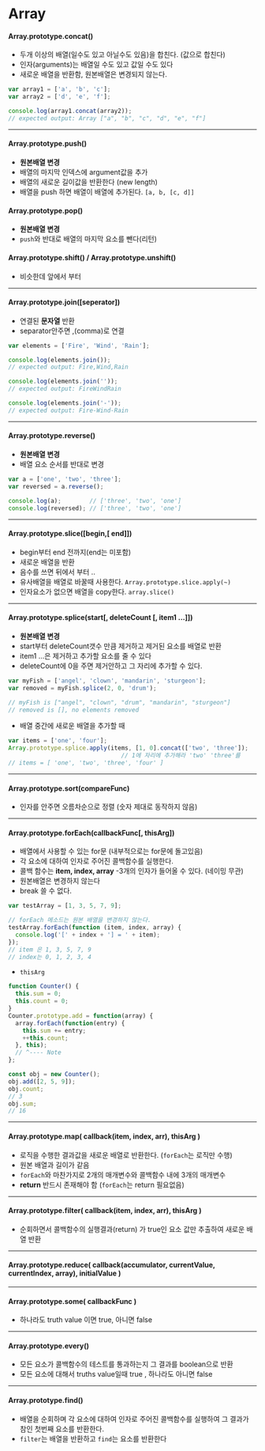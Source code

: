 # Array

#### Array.prototype.concat()

- 두개 이상의 배열(일수도 있고 아닐수도 있음)을 합친다. (값으로 합친다)
- 인자(arguments)는 배열일 수도 있고 값일 수도 있다
- 새로운 배열을 반환함, 원본배열은 변경되지 않는다.

```js
var array1 = ['a', 'b', 'c'];
var array2 = ['d', 'e', 'f'];

console.log(array1.concat(array2));
// expected output: Array ["a", "b", "c", "d", "e", "f"]

```

---

#### Array.prototype.push()

- **원본배열 변경**
- 배열의 마지막 인덱스에 argument값을 추가
- 배열의 새로운 길이값을 반환한다 (new length)
- 배열을 push 하면 배열이 배열에 추가된다. `[a, b, [c, d]]`


#### Array.prototype.pop()

- **원본배열 변경**
- `push`와 반대로 배열의 마지막 요소를 뺀다(리턴)

#### Array.prototype.shift() / Array.prototype.unshift() 
- 비슷한데 앞에서 부터

---

#### Array.prototype.join([seperator])

- 연결된 **문자열** 반환
- separator안주면 ,(comma)로 연결 

```js
var elements = ['Fire', 'Wind', 'Rain'];

console.log(elements.join());
// expected output: Fire,Wind,Rain

console.log(elements.join(''));
// expected output: FireWindRain

console.log(elements.join('-'));
// expected output: Fire-Wind-Rain
```

---

#### Array.prototype.reverse()

- **원본배열 변경**
- 배열 요소 순서를 반대로 변경

```js
var a = ['one', 'two', 'three'];
var reversed = a.reverse(); 

console.log(a);        // ['three', 'two', 'one']
console.log(reversed); // ['three', 'two', 'one']
```

---

#### Array.prototype.slice([begin,[ end]])

- begin부터 end 전까지(end는 미포함)
- 새로운 배열을 반환
- 음수를 쓰면 뒤에서 부터 ..
- 유사배열을 배열로 바꿀때 사용한다. `Array.prototype.slice.apply(~)`
- 인자요소가 없으면 배열을 copy한다.  `array.slice()`

---

#### Array.prototype.splice(start[, deleteCount [, item1 …]])

- **원본배열 변경**
- start부터 deleteCount갯수 만큼 제거하고 제거된 요소를 배열로 반환
- item1 …은 제거하고 추가할 요소를 줄 수 있다
- deleteCount에 0을 주면 제거안하고 그 자리에 추가할 수 있다.

```js
var myFish = ['angel', 'clown', 'mandarin', 'sturgeon'];
var removed = myFish.splice(2, 0, 'drum');

// myFish is ["angel", "clown", "drum", "mandarin", "sturgeon"] 
// removed is [], no elements removed
```

- 배열 중간에 새로운 배열을 추가할 때 
```js
var items = ['one', 'four'];
Array.prototype.splice.apply(items, [1, 0].concat(['two', 'three']);
								// 1에 자리에 추가해라 'two' 'three'를
// items = [ 'one', 'two', 'three', 'four' ]
```

---

#### Array.prototype.sort(compareFunc)

- 인자를 안주면 오름차순으로 정렬 (숫자 제대로 동작하지 않음)


---

#### Array.prototype.forEach(callbackFunc[, thisArg])

- 배열에서 사용할 수 있는 for문 (내부적으로는 for문에 돌고있음)
- 각 요소에 대하여 인자로 주어진 콜백함수를 실행한다.
- 콜백 함수는  **item, index, array** -3개의 인자가 들어올 수 있다. (네이밍 무관)
- 원본배열은 변경하지 않는다
- break 쓸 수 없다.

```js
var testArray = [1, 3, 5, 7, 9];

// forEach 메소드는 원본 배열을 변경하지 않는다.
testArray.forEach(function (item, index, array) {
  console.log('[' + index + '] = ' + item);
});
// item 은 1, 3, 5, 7, 9
// index는 0, 1, 2, 3, 4
```

- `thisArg`

```js
function Counter() {
  this.sum = 0;
  this.count = 0;
}
Counter.prototype.add = function(array) {
  array.forEach(function(entry) {
    this.sum += entry;
    ++this.count;
  }, this);
  // ^---- Note
};

const obj = new Counter();
obj.add([2, 5, 9]);
obj.count;
// 3 
obj.sum;
// 16
```

---

#### Array.prototype.map( callback(item, index, arr), thisArg )

- 로직을 수행한 결과값을 새로운 배열로 반환한다. (`forEach`는 로직만 수행)
- 원본 배열과 길이가 같음
- `forEach`와 마찬가지로 2개의 매개변수와 콜백함수 내에 3개의 매개변수
- **return** 반드시 존재해야 함 (`forEach`는 return 필요없음)

---

#### Array.prototype.filter( callback(item, index, arr), thisArg )

- 순회하면서 콜백함수의 실행결과(return) 가 true인 요소 값만 추출하여 새로운 배열 반환


---

#### Array.prototype.reduce( callback(accumulator, currentValue, currentIndex, array), initialValue )



---
#### Array.prototype.some(  callbackFunc )

- 하나라도 truth value 이면 true, 아니면  false


---
#### Array.prototype.every()

- 모든 요소가 콜백함수의 테스트를 통과하는지 그 결과를 boolean으로 반환
- 모든 요소에 대해서 truths value일때 true , 하나라도 아니면 false

---
#### Array.prototype.find()

- 배열을 순회하며 각 요소에 대하여 인자로 주어진 콜백함수를 실행하여 그 결과가 참인 첫번째 요소를 반환한다.
- `filter`는 배열을 반환하고 `find`는 요소를 반환한다

